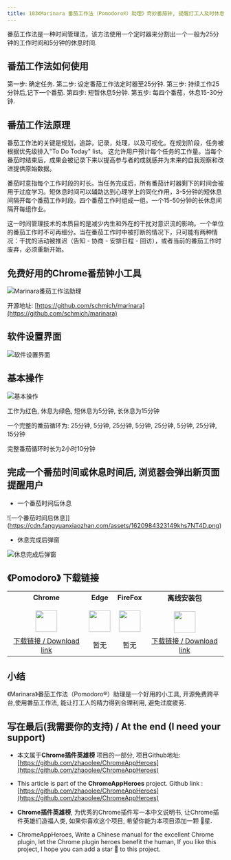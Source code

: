 ```yaml
---
title: 103《Marinara 番茄工作法（Pomodoro®）助理》奇妙番茄钟, 提醒打工人及时休息
---
```


番茄工作法是一种时间管理法，该方法使用一个定时器来分割出一个一般为25分钟的工作时间和5分钟的休息时间.

## 番茄工作法如何使用

第一步: 确定任务.
第二步: 设定番茄工作法定时器至25分钟.
第三步: 持续工作25分钟后,记下一个番茄.
第四步: 短暂休息5分钟.
第五步: 每四个番茄，休息15-30分钟.

## 番茄工作法原理

番茄工作法的关键是规划，追踪，记录，处理，以及可视化。在规划阶段，任务被根据优先级排入"To Do Today" list。 这允许用户预计每个任务的工作量。当每个番茄时结束后，成果会被记录下来以提高参与者的成就感并为未来的自我观察和改进提供原始数据。

番茄时意指每个工作时段的时长。当任务完成后，所有番茄计时器剩下的时间会被用于过度学习。短休息时间可以辅助达到心理学上的同化作用，3-5分钟的短休息间隔开每个番茄工作时段。四个番茄工作时组成一组。一个15-50分钟的长休息间隔开每组作业。

这一时间管理技术的本质目的是减少内生和外在的干扰对意识流的影响。一个单位的番茄工作时不可再细分。当在番茄工作时中被打断的情况下，只可能有两种情况：干扰的活动被推迟（告知 - 协商 - 安排日程 - 回访），或者当前的番茄工作时废弃，必须重新开始。

## 免费好用的Chrome番茄钟小工具

![Marinara番茄工作法助理](https://cdn.fangyuanxiaozhan.com/assets/1620981679593Mr66PShe.png)

开源地址: [https://github.com/schmich/marinara](https://github.com/schmich/marinara)


## 软件设置界面


![软件设置界面](https://cdn.fangyuanxiaozhan.com/assets/1620981563975ECswG3tM.png)


## 基本操作 


![基本操作](https://cdn.fangyuanxiaozhan.com/assets/16209826958803MSZmPCt.gif)

工作为红色, 休息为绿色, 短休息为5分钟, 长休息为15分钟

一个完整的番茄循环为: 25分钟, 5分钟, 25分钟, 5分钟, 25分钟, 5分钟, 25分钟, 15分钟 

完整番茄循环时长为2小时10分钟

## 完成一个番茄时间或休息时间后, 浏览器会弹出新页面提醒用户

- 一个番茄时间后休息

![一个番茄时间后休息]](https://cdn.fangyuanxiaozhan.com/assets/1620984323149khs7NT4D.png)

- 休息完成后弹窗

![休息完成后弹窗](https://cdn.fangyuanxiaozhan.com/assets/1620982811407M0Mt4XyC.png)



## 《Pomodoro》 下载链接

<table style="table-layout: fixed;">
<tbody>
<tr>
<td><div style="text-align: center;"><div style="font-weight: bold">Chrome</div><br/><div><img  style="width:50px; height:auto;" src="https://www.v2fy.com/asset/0i/ChromeAppHeroes/page/001_markdown_here.assets/chromeappheroes-chrome-icon.png"/></div></div></td>
<td><div style="text-align: center;" ><div style="font-weight: bold">Edge</div><br/><div><img style="width:50px; height:auto;" src="https://www.v2fy.com/asset/0i/ChromeAppHeroes/page/001_markdown_here.assets/chromeappheroes-edge-icon.png"/></div></div></td>
<td><div style="text-align: center;" ><div style="font-weight: bold">FireFox</div><br/><div><img  style="width:50px; height:auto;" src="https://www.v2fy.com/asset/0i/ChromeAppHeroes/page/001_markdown_here.assets/chromeappheroes-firefox-icon.png"/></div></div></td>
<td><div style="text-align: center;" ><div style="font-weight: bold">离线安装包</div><br/><div><img  style="width:50px; height:auto;" src="https://www.v2fy.com/asset/0i/ChromeAppHeroes/page/001_markdown_here.assets/chromeappheroes-github-download.png"/></div></div></td>
</tr>
<tr>
<td>
<div style="text-align: center;">
<a  href="https://chrome.google.com/webstore/detail/marinara-pomodoro%C2%AE-assist/lojgmehidjdhhbmpjfamhpkpodfcodef">下载链接 / Download link</a>
</div>
</td>
<td>
<div style="text-align: center;">
暂无
</div>
</td>
<td>
<div style="text-align: center;">
暂无
</div>
</td>
<td>
<div style="text-align: center;"><a  href="https://cdn.jsdelivr.net/gh/zhaoolee/ChromeAppHeroes/backup/103-marinara.zip">下载链接 / Download link</a></div>
</td>
</tr>
</tbody>
</table>


## 小结

《Marinara》番茄工作法（Pomodoro®）助理是一个好用的小工具, 开源免费跨平台,使用番茄工作法, 能让打工人的精力得到合理利用, 避免过度疲劳.


## 写在最后(我需要你的支持) / At the end (I need your support)

- 本文属于**Chrome插件英雄榜** 项目的一部分, 项目Github地址: [https://github.com/zhaoolee/ChromeAppHeroes](https://github.com/zhaoolee/ChromeAppHeroes)


- This article is part of the **ChromeAppHeroes** project. Github link : [https://github.com/zhaoolee/ChromeAppHeroes](https://github.com/zhaoolee/ChromeAppHeroes) 

- **Chrome插件英雄榜**, 为优秀的Chrome插件写一本中文说明书, 让Chrome插件英雄们造福人类, 如果你喜欢这个项目, 希望你能为本项目添加一颗 🌟星.

- ChromeAppHeroes, Write a Chinese manual for the excellent Chrome plugin, let the Chrome plugin heroes benefit the human, If you like this project, I hope you can add a star 🌟 to this project.


